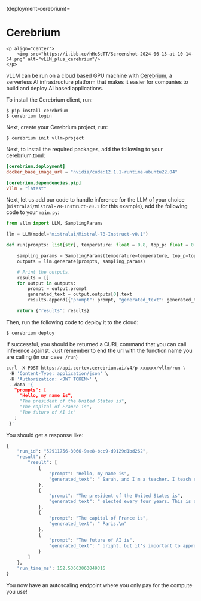 (deployment-cerebrium)=

# Cerebrium

```{raw} html
<p align="center">
    <img src="https://i.ibb.co/hHcScTT/Screenshot-2024-06-13-at-10-14-54.png" alt="vLLM_plus_cerebrium"/>
</p>
```

vLLM can be run on a cloud based GPU machine with [Cerebrium](https://www.cerebrium.ai/), a serverless AI infrastructure platform that makes it easier for companies to build and deploy AI based applications.

To install the Cerebrium client, run:

```console
$ pip install cerebrium
$ cerebrium login
```

Next, create your Cerebrium project, run:

```console
$ cerebrium init vllm-project
```

Next, to install the required packages, add the following to your cerebrium.toml:

```toml
[cerebrium.deployment]
docker_base_image_url = "nvidia/cuda:12.1.1-runtime-ubuntu22.04"

[cerebrium.dependencies.pip]
vllm = "latest"
```

Next, let us add our code to handle inference for the LLM of your choice (`mistralai/Mistral-7B-Instruct-v0.1` for this example), add the following code to your `main.py`:

```python
from vllm import LLM, SamplingParams

llm = LLM(model="mistralai/Mistral-7B-Instruct-v0.1")

def run(prompts: list[str], temperature: float = 0.8, top_p: float = 0.95):

    sampling_params = SamplingParams(temperature=temperature, top_p=top_p)
    outputs = llm.generate(prompts, sampling_params)

    # Print the outputs.
    results = []
    for output in outputs:
        prompt = output.prompt
        generated_text = output.outputs[0].text
        results.append({"prompt": prompt, "generated_text": generated_text})

    return {"results": results}
```

Then, run the following code to deploy it to the cloud:

```console
$ cerebrium deploy
```

If successful, you should be returned a CURL command that you can call inference against. Just remember to end the url with the function name you are calling (in our case` /run`)

```python
curl -X POST https://api.cortex.cerebrium.ai/v4/p-xxxxxx/vllm/run \
 -H 'Content-Type: application/json' \
 -H 'Authorization: <JWT TOKEN>' \
 --data '{
   "prompts": [
     "Hello, my name is",
     "The president of the United States is",
     "The capital of France is",
     "The future of AI is"
   ]
 }'
```

You should get a response like:

```python
{
    "run_id": "52911756-3066-9ae8-bcc9-d9129d1bd262",
    "result": {
        "result": [
            {
                "prompt": "Hello, my name is",
                "generated_text": " Sarah, and I'm a teacher. I teach elementary school students. One of"
            },
            {
                "prompt": "The president of the United States is",
                "generated_text": " elected every four years. This is a democratic system.\n\n5. What"
            },
            {
                "prompt": "The capital of France is",
                "generated_text": " Paris.\n"
            },
            {
                "prompt": "The future of AI is",
                "generated_text": " bright, but it's important to approach it with a balanced and nuanced perspective."
            }
        ]
    },
    "run_time_ms": 152.53663063049316
}
```

You now have an autoscaling endpoint where you only pay for the compute you use!
